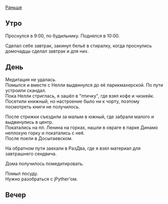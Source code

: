 [Раньше](2020.01.11.md)  
## Утро
Проснулся в 9:00, по будильнику. Поднялся в 10:00.  

Сделал себе завтрак, закинул бельё в стиралку, когда проснулись домочадцы сделал завтрак и для них.
## День
Медитация не удалась.  
Помылся и вместе с Нелли выдвинулся до её парикмахерской. По пути устроили скандал.  
Пока Нелли стриглась, я зашёл в "птичку", где взял кофе и чизкейк.  
Посетили книжный, но настроение было ни к чорту, поэтому посмотреть книги не получилось.

После стрижки съездили за малым в южный, где забрали малого и выдвинулись в центр.  
Покатались на пл. Ленина на горках, нашли в овраге в парке Динамо неплохую горку и покатались с неё.  
После поели в Досытаевском.

На обратном пути заехали в РазДва, где я взял материал для завтрашнего сендвича.

Дома получилось помедитировать.

Помыл посуду.  
Нужно разобраться с jPyther'ом.
## Вечер